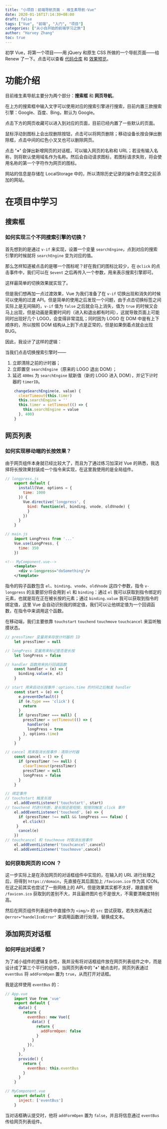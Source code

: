 ```yaml
---
title: "小项目：前端导航页面 - 维生素导航·Vue"
date: 2020-01-16T17:14:39+08:00
draft: false
tags: ["Vue", "前端", "入门", "项目"]
categories: ["从小白开始的前端学习之旅"]
author: "Harvey Zhang"
toc: true
---
```


初学 Vue，将第一个项目——用 jQuery 和原生 CSS 所做的一个导航页面——给 Renew 了一下。点击可以查看 [代码仓库](https://github.com/Hyuain/navigation-vue) 和 [效果预览](http://hais-teatime.com/navigation-vue)。

<!--more-->

# 功能介绍

目前维生素导航主要分为两个部分：**搜索框** 和 **网页导航**。

在上方的搜索框中输入文字可以使用对应的搜索引擎进行搜索，目前内置三款搜索引擎：Google、百度、Bing，默认为 Google。

点击下方的网页收藏可以进入到对应的页面，目前已经内置了一些默认的页面。

鼠标浮动到图标上会出现删除按钮，点击可以将网页删除；移动设备长按会弹出删除框，点击中间的红色小叉叉也可以删除网页。

点击 **'+'** 会弹出新增网页的对话框，可以输入网页的名称和 URL；若没有输入名称，则将默认使用域名作为名称。然后会自动请求图标，若图标请求失败，将会使用名称的第一个字符作为网页的图标。

网站的信息是存储在 LocalStorage 中的，所以清除历史记录的操作会清空之前添加的网站。

# 在项目中学习

## 搜索框

### 如何实现三个不同搜索引擎的切换？

首先想到的是通过 `v-if` 来实现，设置一个变量 `searchEngine`，点到对应的搜索引擎的时候就将 `searchEngine` 变为对应的值。

那么怎样知道被点击的是哪一个图标呢？好在我们的图标比较少，在 `@click` 的点击事件中，我们可以在 `$event` 之后再传入一个参数，用来表示搜索引擎即可。

这样最简单的切换效果就实现了。

但是我们想再加一点过渡效果，Vue 为我们准备了在 `v-if` 切换出现和消失的时候可以使用的过渡 API。但是简单的使用之后发现一个问题，由于点击切换标签之间实际上是无间隔的，`v-if` 值为 `false` 之后就会马上消失，值为 `true` 的时候又会马上出现，但是动画是需要时间的（进入和退出都有时间），这就导致页面上可能同时出现好几个 LOGO，会变得非常混乱；同时因为 LOGO 在 DOM 中是有上下顺序的，所以按照 DOM 结构从上到下点是正常的，但是如果倒着点就会出现 BUG。

因此，我设计了这样的逻辑：

当我们点击切换搜索引擎时——

1. 立即清除之前的计时器；
2. 立即置空 `searchEngine`（原来的 LOGO 退出 DOM）；
3. 延迟 `400ms` 为 `searchEngine` 赋新值（新的 LOGO 进入 DOM），并记下计时器的 `timerID`。

```js
    changeSearchEngine(e, value) {
      clearTimeout(this.timer)
      this.searchEngine = ''
      this.timer = setTimeout(() => {
        this.searchEngine = value
      }, 400)
    }
```

## 网页列表

### 如何实现移动端的长按效果？

由于网页组件本身就已经比较大了，而且为了通过练习加深对 Vue 的熟悉，我选择将长按效果封装成一个指令来实现，在这里我使用的是全局组件。


```js
// longpress.js
    export default {
      install(Vue, options = {
        time: 1000
      }) {
        Vue.directive('longpress', {
          bind: function(el, binding, vnode, oldVnode) {
          }
        })
      }
    }

// main.js
    import LongPress from '...'
    Vue.use(LongPress, {
      time: 350
    })
```
```xml
<!-- MyComponent.vue-->
    <template>
      <div v-longpress="doSomething"/>
    </template>
```

指令的钩子函数包含 `el`、`binding`、`vnode`、`oldVnode` 这四个参数，指令 `v-longpress` 的主要部分将会用到 `el` 和 `binding`：通过 `el` 我可以获取到指令绑定的元素，也就是现在正在被长按的元素；通过 `binding.value` 我可以获取到指令的绑定值，这里 Vue 会自动识别我的绑定值，我们可以让他绑定值为一个回调函数，在指令中来调用这个函数。

在移动端，我们主要依靠 `touchstart` `touchend` `touchmove` `touchcancel` 来监听触摸状态。

```js
// pressTimer 变量用来存放计时器的 ID
    let pressTimer = null

// longPress 变量用来标记是否是长按
    let longPress = false

// handler 函数用来执行回调函数
    const handler = (e) => {
      binding.value(e, el)
    }

// start 用来启动长按事件：options.time 的时间之后触发 handler
    const start = (e) => {
      e.preventDefault()
      if (e.type === 'click') {
        return
      }
      if (pressTimer === null) {
        pressTimer = setTimeout(() => {
          handler(e)
          longPress = true
        }, options.time)
      }
    }

// cancel 用来取消长按事件：清除计时器
    const cancel = () => {
      if (pressTimer !== null) {
        clearTimeout(pressTimer)
        pressTimer = null
        longPress = false
      }
    }

// 绑定事件
// touchstart 触发长按
    el.addEventListener('touchstart', start)
// touchend 时进行判断，是长按还是短按，短按则触发 click 事件
    el.addEventListener('touchend', (e) => {
      if (pressTimer !== null && longPress === false) {
        el.click()
     }
      cancel(e)
    })
// touchcancel 和 touchmove 时取消长按事件
    el.addEventListener('touchcancel',cancel)
    el.addEventListener('touchmove',cancel)
```

### 如何获取网页的 ICON ？

这一步实际上是在添加网页的对话框组件中实现的，在输入的 URL 进行处理之后，将得到 `https://domain`，先直接在其后面加上 `/favicon.ico` 作为其 ICON。在这之前其实也尝试了一些网络上的 API，但是效果其实都不太好，跟直接用 `/favicon.ico` 获取到的差别不大，并且最终图片也不是很大，不需要清晰度特别高。

然后在网页组件列表组件中直接作为 `<img/>` 的 `src` 尝试获取，若失败再通过 `@error="handelIcoError"` 来调用函数进行处理，替换成文本。

## 添加网页对话框

### 如何呼出对话框？

为了减小组件的逻辑复杂性，我并没有将对话框组件放在网页列表组件之中，而是设计成了第三个平行的组件，当网页列表中的 **'+'** 被点击时，网页列表通过 `eventBus` 将 `addFormOpen` 置为 `true`，从而打开对话框。

我是这样使用 `eventBus` 的：

```js
// App.vue
    import Vue from 'vue'  
    export default {
      data() {
        return {
          eventBus: new Vue({
            data() {
              return {
                addFormOpen: false
              }
            }
          }),
        }
      },
      provide() {
        return {
          eventBus: this.eventBus
        }
      }
    }

// MyComponent.vue
    export default {
      inject: ['eventBus']
    }
```

当对话框确认提交时，他将 `addFormOpen` 置为 `false`，并且将信息通过 `eventBus` 传给网页列表组件。